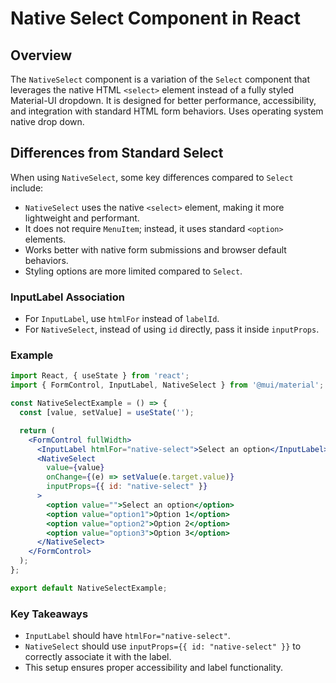 # Native Select Component in React

## Overview
The `NativeSelect` component is a variation of the `Select` component that leverages the native HTML `<select>` element instead of a fully styled Material-UI dropdown. It is designed for better performance, accessibility, and integration with standard HTML form behaviors. Uses operating system native drop down. 

## Differences from Standard Select
When using `NativeSelect`, some key differences compared to `Select` include:

- `NativeSelect` uses the native `<select>` element, making it more lightweight and performant.
- It does not require `MenuItem`; instead, it uses standard `<option>` elements.
- Works better with native form submissions and browser default behaviors.
- Styling options are more limited compared to `Select`.

### InputLabel Association
- For `InputLabel`, use `htmlFor` instead of `labelId`.
- For `NativeSelect`, instead of using `id` directly, pass it inside `inputProps`.

### Example
```jsx
import React, { useState } from 'react';
import { FormControl, InputLabel, NativeSelect } from '@mui/material';

const NativeSelectExample = () => {
  const [value, setValue] = useState('');

  return (
    <FormControl fullWidth>
      <InputLabel htmlFor="native-select">Select an option</InputLabel>
      <NativeSelect
        value={value}
        onChange={(e) => setValue(e.target.value)}
        inputProps={{ id: "native-select" }}
      >
        <option value="">Select an option</option>
        <option value="option1">Option 1</option>
        <option value="option2">Option 2</option>
        <option value="option3">Option 3</option>
      </NativeSelect>
    </FormControl>
  );
};

export default NativeSelectExample;
```

### Key Takeaways
- `InputLabel` should have `htmlFor="native-select"`.
- `NativeSelect` should use `inputProps={{ id: "native-select" }}` to correctly associate it with the label.
- This setup ensures proper accessibility and label functionality.
